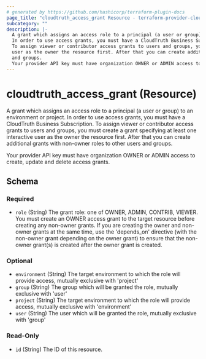 ```yaml
---
# generated by https://github.com/hashicorp/terraform-plugin-docs
page_title: "cloudtruth_access_grant Resource - terraform-provider-cloudtruth"
subcategory: ""
description: |-
  A grant which assigns an access role to a principal (a user or group) to an environment or project.
  In order to use access grants, you must have a CloudTruth Business Subscription.
  To assign viewer or contributor access grants to users and groups, you must create a grant specifying at least one interactive
  user as the owner the resource first. After that you can create additional grants with non-owner roles to other users
  and groups.
  Your provider API key must have organization OWNER or ADMIN access to create, update and delete access grants.
---
```


# cloudtruth_access_grant (Resource)

A grant which assigns an access role to a principal (a user or group) to an environment or project.
In order to use access grants, you must have a CloudTruth Business Subscription.
To assign viewer or contributor access grants to users and groups, you must create a grant specifying at least one interactive 
user as the owner the resource first. After that you can create additional grants with non-owner roles to other users 
and groups.

Your provider API key must have organization OWNER or ADMIN access to create, update and delete access grants.



<!-- schema generated by tfplugindocs -->
## Schema

### Required

- `role` (String) The grant role: one of OWNER, ADMIN, CONTRIB, VIEWER. You must create an OWNER access 
grant to the target resource before creating any non-owner grants. If you are creating the owner and non-owner grants at 
the same time, use the 'depends_on' directive (with the non-owner grant depending on the owner grant) to ensure that the 
non-owner grant(s) is created after the owner grant is created.

### Optional

- `environment` (String) The target environment to which the role will provide access, mutually exclusive with 'project'
- `group` (String) The group which will be granted the role, mutually exclusive with 'user'
- `project` (String) The target environment to which the role will provide access, mutually exclusive with 'environment'
- `user` (String) The user which will be granted the role, mutually exclusive with 'group'

### Read-Only

- `id` (String) The ID of this resource.


